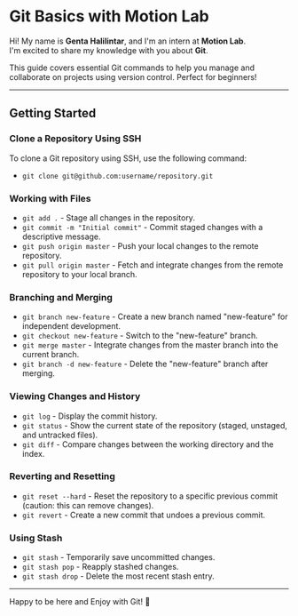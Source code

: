 # Git Basics with Motion Lab

Hi! My name is **Genta Halilintar**, and I'm an intern at **Motion Lab**.  
I'm excited to share my knowledge with you about **Git**.

This guide covers essential Git commands to help you manage and collaborate on projects using version control. Perfect for beginners!

---

## Getting Started

### Clone a Repository Using SSH
To clone a Git repository using SSH, use the following command:  
- `git clone git@github.com:username/repository.git`

### Working with Files
- `git add .` - Stage all changes in the repository.
- `git commit -m "Initial commit"` - Commit staged changes with a descriptive message.
- `git push origin master` - Push your local changes to the remote repository.
- `git pull origin master` - Fetch and integrate changes from the remote repository to your local branch.

### Branching and Merging
- `git branch new-feature` - Create a new branch named "new-feature" for independent development.
- `git checkout new-feature` - Switch to the "new-feature" branch.
- `git merge master` - Integrate changes from the master branch into the current branch.
- `git branch -d new-feature` - Delete the "new-feature" branch after merging.

### Viewing Changes and History
- `git log` - Display the commit history.
- `git status` - Show the current state of the repository (staged, unstaged, and untracked files).
- `git diff` - Compare changes between the working directory and the index.

### Reverting and Resetting
- `git reset --hard` - Reset the repository to a specific previous commit (caution: this can remove changes).
- `git revert` - Create a new commit that undoes a previous commit.

### Using Stash
- `git stash` - Temporarily save uncommitted changes.
- `git stash pop` - Reapply stashed changes.
- `git stash drop` - Delete the most recent stash entry.

---

Happy to be here and Enjoy with Git! 🚀